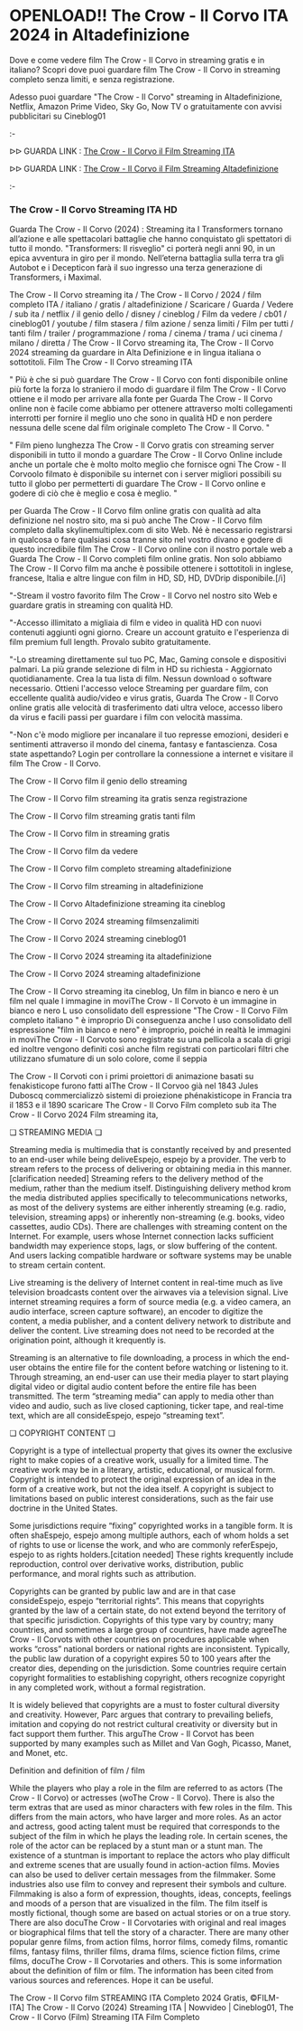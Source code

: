 # OPENLOAD!! The Crow - Il Corvo ITA 2024 in Altadefinizione
Dove e come vedere film The Crow - Il Corvo in streaming gratis e in italiano? Scopri dove puoi guardare film The Crow - Il Corvo in streaming completo senza limiti, e senza registrazione.

Adesso puoi guardare "The Crow - Il Corvo" streaming in Altadefinizione, Netflix, Amazon Prime Video, Sky Go, Now TV o gratuitamente con avvisi pubblicitari su Cineblog01

:-

ᐅᐅ GUARDA LINK : [The Crow - Il Corvo il Film Streaming ITA](https://t.co/YaDy7Y0pLs)

ᐅᐅ GUARDA LINK : [The Crow - Il Corvo il Film Streaming Altadefinizione](https://t.co/YaDy7Y0pLs)

:-

### The Crow - Il Corvo Streaming ITA HD

Guarda The Crow - Il Corvo (2024) : Streaming ita I Transformers tornano all’azione e alle spettacolari battaglie che hanno conquistato gli spettatori di tutto il mondo. "Transformers: Il risveglio" ci porterà negli anni 90, in un epica avventura in giro per il mondo. Nell’eterna battaglia sulla terra tra gli Autobot e i Decepticon farà il suo ingresso una terza generazione di Transformers, i Maximal.


The Crow - Il Corvo streaming ita / The Crow - Il Corvo / 2024 / film completo ITA / italiano / gratis / altadefinizione / Scaricare / Guarda / Vedere / sub ita / netflix / il genio dello / disney / cineblog / Film da vedere / cb01 / cineblog01 / youtube / film stasera / film azione / senza limiti / Film per tutti / tanti film / trailer / programmazione / roma / cinema / trama / uci cinema / milano / diretta / The Crow - Il Corvo streaming ita, The Crow - Il Corvo 2024 streaming da guardare in Alta Definizione e in lingua italiana o sottotitoli. Film The Crow - Il Corvo streaming ITA


" Più è che si può guardare The Crow - Il Corvo con fonti disponibile online più forte la forza lo straniero il modo di guardare il film The Crow - Il Corvo ottiene e il modo per arrivare alla fonte per Guarda The Crow - Il Corvo online non è facile come abbiamo per ottenere attraverso molti collegamenti interrotti per fornire il meglio uno che sono in qualità HD e non perdere nessuna delle scene dal film originale completo The Crow - Il Corvo. "


" Film pieno lunghezza The Crow - Il Corvo gratis con streaming server disponibili in tutto il mondo a guardare The Crow - Il Corvo Online include anche un portale che è molto molto meglio che fornisce ogni The Crow - Il Corvoolo filmato è disponibile su internet con i server migliori possibili su tutto il globo per permetterti di guardare The Crow - Il Corvo online e godere di ciò che è meglio e cosa è meglio. "

per Guarda The Crow - Il Corvo film online gratis con qualità ad alta definizione nel nostro sito, ma si può anche The Crow - Il Corvo film completo dalla skylinemultiplex.com di sito Web. Né è necessario registrarsi in qualcosa o fare qualsiasi cosa tranne sito nel vostro divano e godere di questo incredibile film The Crow - Il Corvo online con il nostro portale web a Guarda The Crow - Il Corvo completi film online gratis. Non solo abbiamo The Crow - Il Corvo film ma anche è possibile ottenere i sottotitoli in inglese, francese, Italia e altre lingue con film in HD, SD, HD, DVDrip disponibile.[/i]

"-Stream il vostro favorito film The Crow - Il Corvo nel nostro sito Web e guardare gratis in streaming con qualità HD.

"-Accesso illimitato a migliaia di film e video in qualità HD con nuovi contenuti aggiunti ogni giorno. Creare un account gratuito e l'esperienza di film premium full length. Provalo subito gratuitamente.

"-Lo streaming direttamente sul tuo PC, Mac, Gaming console e dispositivi palmari. La più grande selezione di film in HD su richiesta - Aggiornato quotidianamente. Crea la tua lista di film. Nessun download o software necessario. Ottieni l'accesso veloce Streaming per guardare film, con eccellente qualità audio/video e virus gratis, Guarda The Crow - Il Corvo online gratis alle velocità di trasferimento dati ultra veloce, accesso libero da virus e facili passi per guardare i film con velocità massima.

"-Non c'è modo migliore per incanalare il tuo represse emozioni, desideri e sentimenti attraverso il mondo del cinema, fantasy e fantascienza. Cosa state aspettando? Login per controllare la connessione a internet e visitare il film The Crow - Il Corvo.


The Crow - Il Corvo film il genio dello streaming


The Crow - Il Corvo film streaming ita gratis senza registrazione


The Crow - Il Corvo film streaming gratis tanti film


The Crow - Il Corvo film in streaming gratis


The Crow - Il Corvo film da vedere


The Crow - Il Corvo film completo streaming altadefinizione


The Crow - Il Corvo film streaming in altadefinizione


The Crow - Il Corvo Altadefinizione streaming ita cineblog


The Crow - Il Corvo 2024 streaming filmsenzalimiti


The Crow - Il Corvo 2024 streaming cineblog01


The Crow - Il Corvo 2024 streaming ita altadefinizione


The Crow - Il Corvo 2024 streaming altadefinizione


The Crow - Il Corvo streaming ita cineblog, Un film in bianco e nero è un film nel quale l immagine in moviThe Crow - Il Corvoto è un immagine in bianco e nero L uso consolidato dell espressione "The Crow - Il Corvo Film completo italiano " è improprio Di conseguenza anche l uso consolidato dell espressione "film in bianco e nero" è improprio, poiché in realtà le immagini in moviThe Crow - Il Corvoto sono registrate su una pellicola a scala di grigi ed inoltre vengono definiti così anche film registrati con particolari filtri che utilizzano sfumature di un solo colore, come il seppia


The Crow - Il Corvoti con i primi proiettori di animazione basati su fenakisticope furono fatti alThe Crow - Il Corvoo già nel 1843 Jules Duboscq commercializzò sistemi di proiezione phénakisticope in Francia tra il 1853 e il 1890 scaricare The Crow - Il Corvo Film completo sub ita The Crow - Il Corvo 2024 Film streaming ita,


❏ STREAMING MEDIA ❏

Streaming media is multimedia that is constantly received by and presented to an end-user while being deliveEspejo, espejo by a provider. The verb to stream refers to the process of delivering or obtaining media in this manner.[clarification needed] Streaming refers to the delivery method of the medium, rather than the medium itself. Distinguishing delivery method krom the media distributed applies specifically to telecommunications networks, as most of the delivery systems are either inherently streaming (e.g. radio, television, streaming apps) or inherently non-streaming (e.g. books, video cassettes, audio CDs). There are challenges with streaming content on the Internet. For example, users whose Internet connection lacks sufficient bandwidth may experience stops, lags, or slow buffering of the content. And users lacking compatible hardware or software systems may be unable to stream certain content.

Live streaming is the delivery of Internet content in real-time much as live television broadcasts content over the airwaves via a television signal. Live internet streaming requires a form of source media (e.g. a video camera, an audio interface, screen capture software), an encoder to digitize the content, a media publisher, and a content delivery network to distribute and deliver the content. Live streaming does not need to be recorded at the origination point, although it krequently is.

Streaming is an alternative to file downloading, a process in which the end-user obtains the entire file for the content before watching or listening to it. Through streaming, an end-user can use their media player to start playing digital video or digital audio content before the entire file has been transmitted. The term “streaming media” can apply to media other than video and audio, such as live closed captioning, ticker tape, and real-time text, which are all consideEspejo, espejo “streaming text”.


❏ COPYRIGHT CONTENT ❏

Copyright is a type of intellectual property that gives its owner the exclusive right to make copies of a creative work, usually for a limited time. The creative work may be in a literary, artistic, educational, or musical form. Copyright is intended to protect the original expression of an idea in the form of a creative work, but not the idea itself. A copyright is subject to limitations based on public interest considerations, such as the fair use doctrine in the United States.

Some jurisdictions require “fixing” copyrighted works in a tangible form. It is often shaEspejo, espejo among multiple authors, each of whom holds a set of rights to use or license the work, and who are commonly referEspejo, espejo to as rights holders.[citation needed] These rights krequently include reproduction, control over derivative works, distribution, public performance, and moral rights such as attribution.

Copyrights can be granted by public law and are in that case consideEspejo, espejo “territorial rights”. This means that copyrights granted by the law of a certain state, do not extend beyond the territory of that specific jurisdiction. Copyrights of this type vary by country; many countries, and sometimes a large group of countries, have made agreeThe Crow - Il Corvots with other countries on procedures applicable when works “cross” national borders or national rights are inconsistent. Typically, the public law duration of a copyright expires 50 to 100 years after the creator dies, depending on the jurisdiction. Some countries require certain copyright formalities to establishing copyright, others recognize copyright in any completed work, without a formal registration.

It is widely believed that copyrights are a must to foster cultural diversity and creativity. However, Parc argues that contrary to prevailing beliefs, imitation and copying do not restrict cultural creativity or diversity but in fact support them further. This arguThe Crow - Il Corvot has been supported by many examples such as Millet and Van Gogh, Picasso, Manet, and Monet, etc.

Definition and definition of film / film

While the players who play a role in the film are referred to as actors (The Crow - Il Corvo) or actresses (woThe Crow - Il Corvo). There is also the term extras that are used as minor characters with few roles in the film. This differs from the main actors, who have larger and more roles. As an actor and actress, good acting talent must be required that corresponds to the subject of the film in which he plays the leading role. In certain scenes, the role of the actor can be replaced by a stunt man or a stunt man. The existence of a stuntman is important to replace the actors who play difficult and extreme scenes that are usually found in action-action films. Movies can also be used to deliver certain messages from the filmmaker. Some industries also use film to convey and represent their symbols and culture. Filmmaking is also a form of expression, thoughts, ideas, concepts, feelings and moods of a person that are visualized in the film. The film itself is mostly fictional, though some are based on actual stories or on a true story. There are also docuThe Crow - Il Corvotaries with original and real images or biographical films that tell the story of a character. There are many other popular genre films, from action films, horror films, comedy films, romantic films, fantasy films, thriller films, drama films, science fiction films, crime films, docuThe Crow - Il Corvotaries and others. This is some information about the definition of film or film. The information has been cited from various sources and references. Hope it can be useful.

The Crow - Il Corvo film STREAMING ITA Completo 2024 Gratis, ©FILM-ITA] The Crow - Il Corvo (2024) Streaming ITA | Nowvideo | Cineblog01, The Crow - Il Corvo (Film) Streaming ITA Film Completo
